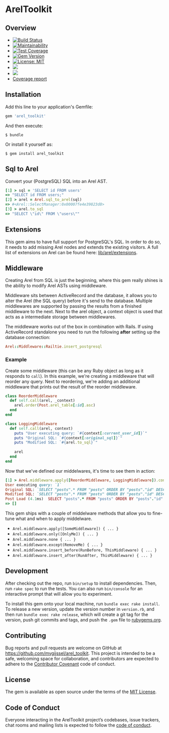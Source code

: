 # ArelToolkit

## Overview

- [![Build Status](https://travis-ci.com/mvgijssel/arel_toolkit.svg?branch=master)](https://travis-ci.com/mvgijssel/arel_toolkit)
- [![Maintainability](https://api.codeclimate.com/v1/badges/3ef13d1649a00a98562d/maintainability)](https://codeclimate.com/github/mvgijssel/arel_toolkit/maintainability)
- [![Test Coverage](https://api.codeclimate.com/v1/badges/3ef13d1649a00a98562d/test_coverage)](https://codeclimate.com/github/mvgijssel/arel_toolkit/test_coverage)
- [![Gem Version](https://badge.fury.io/rb/arel_toolkit.svg)](https://badge.fury.io/rb/arel_toolkit)
- [![License: MIT](https://img.shields.io/badge/License-MIT-yellow.svg)](https://opensource.org/licenses/MIT)
- ![](http://ruby-gem-downloads-badge.herokuapp.com/arel_toolkit?type=total)
- ![](http://ruby-gem-downloads-badge.herokuapp.com/arel_toolkit?label=downloads-current-version)
- [Coverage report](https://mvgijssel.github.io/arel_toolkit/)

## Installation

Add this line to your application's Gemfile:

```ruby
gem 'arel_toolkit'
```

And then execute:

    $ bundle

Or install it yourself as:

    $ gem install arel_toolkit

## Sql to Arel

Convert your (PostgreSQL) SQL into an Arel AST.

```ruby
[1] > sql = 'SELECT id FROM users'
=> "SELECT id FROM users;"
[2] > arel = Arel.sql_to_arel(sql)
=> #<Arel::SelectManager:0x00007fe4e39823d8>
[3] > arel.to_sql
=> "SELECT \"id\" FROM \"users\""
```

## Extensions

This gem aims to have full support for PostgreSQL's SQL. In order to do so, it needs to add missing Arel nodes and extends the existing visitors. A full list of extensions on Arel can be found here: [lib/arel/extensions](https://github.com/mvgijssel/arel_toolkit/tree/master/lib/arel/extensions).

## Middleware

Creating Arel from SQL is just the beginning, where this gem really shines is the ability to modify Arel ASTs using middleware.

Middleware sits between ActiveRecord and the database, it allows you to alter the Arel (the SQL query) before it's send to the database. Multiple middlewares are supported by passing the results from a finished middleware to the next. Next to the arel object, a context object is used that acts as a intermediate storage between middlewares.

The middleware works out of the box in combination with Rails. If using ActiveRecord standalone you need to run the following **after** setting up the database connection:

```ruby
Arel::Middleware::Railtie.insert_postgresql
```

### Example

Create some middleware (this can be any Ruby object as long as it responds to `call`). In this example, we're creating a middleware that will reorder any query. Next to reordering, we're adding an additional middleware that prints out the result of the reorder middleware.

```ruby
class ReorderMiddleware
  def self.call(arel, _context)
    arel.order(Post.arel_table[:id].asc)
  end
end

class LoggingMiddleware
  def self.call(arel, context)
    puts "User executing query: `#{context[:current_user_id]}`"
    puts "Original SQL: `#{context[:original_sql]}`"
    puts "Modified SQL: `#{arel.to_sql}`"
    
    arel
  end
end
```

Now that we've defined our middelwares, it's time to see them in action: 

```ruby
[1] > Arel.middleware.apply([ReorderMiddleware, LoggingMiddleware]).context(current_user_id: 1) { Post.all.load }
User executing query: `1`
Original SQL: `SELECT "posts".* FROM "posts" ORDER BY "posts"."id" DESC`
Modified SQL: `SELECT "posts".* FROM "posts" ORDER BY "posts"."id" DESC, "posts"."id" ASC`
Post Load (4.1ms)  SELECT "posts".* FROM "posts" ORDER BY "posts"."id" DESC, "posts"."id" ASC
=> []
```

This gem ships with a couple of middelware methods that allow you to fine-tune what and when to apply middelware.
- `Arel.middleware.apply([SomeMiddleware]) { ... }`
- `Arel.middleware.only([OnlyMe]) { ... }`
- `Arel.middleware.none { ... }`
- `Arel.middleware.except(RemoveMe) { ... }`
- `Arel.middleware.insert_before(RunBefore, ThisMiddleware) { ... }`
- `Arel.middleware.insert_after(RunAfter, ThisMiddleware) { ... }`

## Development

After checking out the repo, run `bin/setup` to install dependencies. Then, run `rake spec` to run the tests. You can also run `bin/console` for an interactive prompt that will allow you to experiment.

To install this gem onto your local machine, run `bundle exec rake install`. To release a new version, update the version number in `version.rb`, and then run `bundle exec rake release`, which will create a git tag for the version, push git commits and tags, and push the `.gem` file to [rubygems.org](https://rubygems.org).

## Contributing

Bug reports and pull requests are welcome on GitHub at https://github.com/mvgijssel/arel_toolkit. This project is intended to be a safe, welcoming space for collaboration, and contributors are expected to adhere to the [Contributor Covenant](http://contributor-covenant.org) code of conduct.

## License

The gem is available as open source under the terms of the [MIT License](https://opensource.org/licenses/MIT).

## Code of Conduct

Everyone interacting in the ArelToolkit project’s codebases, issue trackers, chat rooms and mailing lists is expected to follow the [code of conduct](https://github.com/mvgijssel/arel_toolkit/blob/master/CODE_OF_CONDUCT.md).
